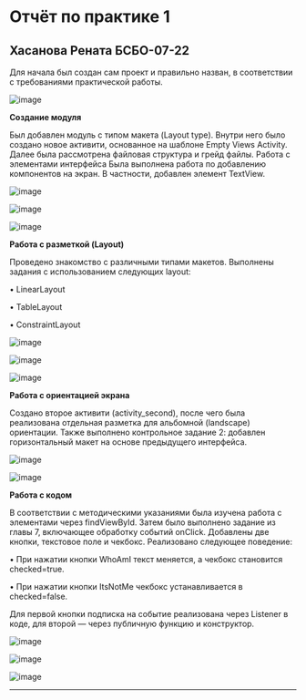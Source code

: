 # Отчёт по практике 1
## Хасанова Рената БСБО-07-22

Для начала был создан сам проект и правильно назван, в соответствии с требованиями практической работы.

![image](https://github.com/user-attachments/assets/942f9b82-d883-42b8-a382-2eb3a3f8973d)

**Создание модуля**

Был добавлен модуль с типом макета (Layout type). Внутри него было создано новое активити, основанное на шаблоне Empty Views Activity. Далее была рассмотрена файловая структура и грейд файлы.
Работа с элементами интерфейса
Была выполнена работа по добавлению компонентов на экран. В частности, добавлен элемент TextView.

![image](https://github.com/user-attachments/assets/6ab4c55e-3d29-4e3a-b7b2-dcd1247e86d7)

![image](https://github.com/user-attachments/assets/fef2a31b-77e2-4833-85e8-b66a4b80561d)

![image](https://github.com/user-attachments/assets/fb9e21fe-905e-4dc3-844b-415cc0bfe168)

**Работа с разметкой (Layout)**

Проведено знакомство с различными типами макетов. Выполнены задания с использованием следующих layout:

•	LinearLayout 

•	TableLayout 

•	ConstraintLayout 

![image](https://github.com/user-attachments/assets/07f87647-28c2-4e7d-90bd-4dbc8e9e3c73)

![image](https://github.com/user-attachments/assets/7d0e60f3-c916-44f0-a547-3830e6e40d14)

![image](https://github.com/user-attachments/assets/6d0f55da-9b63-4c24-8626-422c6ad02bf4)

**Работа с ориентацией экрана**

Создано второе активити (activity_second), после чего была реализована отдельная разметка для альбомной (landscape) ориентации. Также выполнено контрольное задание 2: добавлен горизонтальный макет на основе предыдущего интерфейса.

 ![image](https://github.com/user-attachments/assets/4ba07f60-cfe8-4145-b0b2-6ac8cb891a46)
 
 ![image](https://github.com/user-attachments/assets/d50d7a28-d933-4362-b8db-449dda7bdd32)

**Работа с кодом**

В соответствии с методическими указаниями была изучена работа с элементами через findViewById. Затем было выполнено задание из главы 7, включающее обработку событий onClick. Добавлены две кнопки, текстовое поле и чекбокс. Реализовано следующее поведение:

•	При нажатии кнопки WhoAmI текст меняется, а чекбокс становится checked=true.

•	При нажатии кнопки ItsNotMe чекбокс устанавливается в checked=false.

Для первой кнопки подписка на событие реализована через Listener в коде, для второй — через публичную функцию и конструктор.

 ![image](https://github.com/user-attachments/assets/f6921944-86a7-4767-9536-8b246d15b7b1)
 
 ![image](https://github.com/user-attachments/assets/fba7d7b1-6f1f-436d-8d0b-386a0075a7e0)
 
![image](https://github.com/user-attachments/assets/86349ff8-5da7-4d13-9d08-1b7112fd37a2)

****
